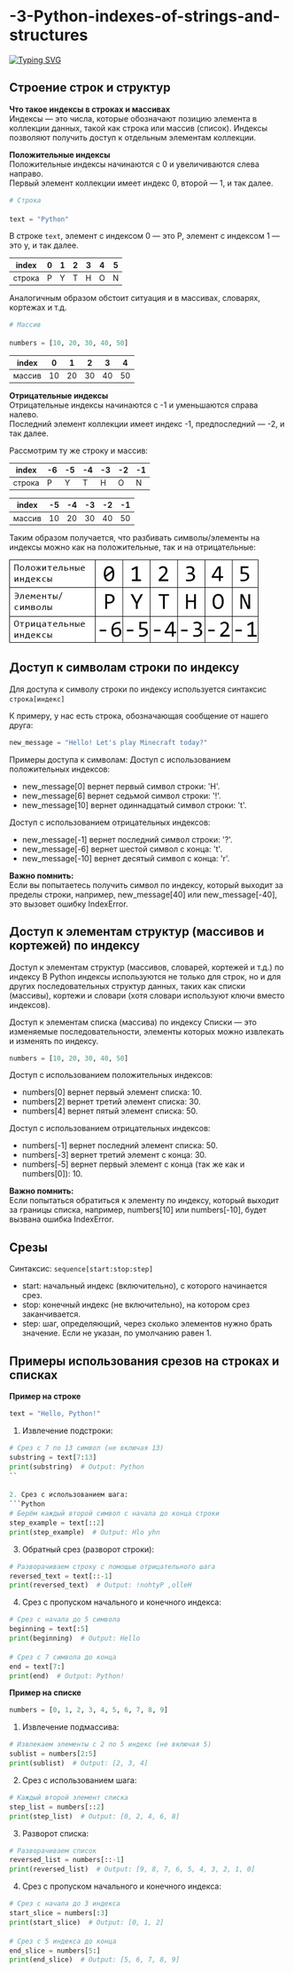 # -3-Python-indexes-of-strings-and-structures

[![Typing SVG](https://readme-typing-svg.herokuapp.com?font=Fira+Code&pause=1000&color=28973D&width=435&lines=en+%3D+%22abcdefghijklmnopqrstuvwxyz%22;en%5B7%5D++%23+h;en%5B10%3A15%5D++%23+klmno;en%5B-3%5D++%23+x+)](https://git.io/typing-svg)

## Строение строк и структур

**Что такое индексы в строках и массивах** <br>
Индексы — это числа, которые обозначают позицию элемента в коллекции данных, такой как строка или массив (список). Индексы позволяют получить доступ к отдельным элементам коллекции.

**Положительные индексы** <br>
Положительные индексы начинаются с 0 и увеличиваются слева направо. <br>
Первый элемент коллекции имеет индекс 0, второй — 1, и так далее.

```Python
# Строка

text = "Python"
```
В строке `text`, элемент с индексом 0 — это P, элемент с индексом 1 — это y, и так далее.

|index|0|1|2|3|4|5|
|-|-|-|-|-|-|-|
|строка|P|Y|T|H|O|N|

Аналогичным образом обстоит ситуация и в массивах, словарях, кортежах и т.д. 

```Python
# Массив

numbers = [10, 20, 30, 40, 50]
```

|index|0|1|2|3|4|
|-|-|-|-|-|-|
|массив|10|20|30|40|50|

**Отрицательные индексы** <br>
Отрицательные индексы начинаются с -1 и уменьшаются справа налево. <br>
Последний элемент коллекции имеет индекс -1, предпоследний — -2, и так далее.

Рассмотрим ту же строку и массив:

|index|-6|-5|-4|-3|-2|-1|
|-|-|-|-|-|-|-|
|строка|P|Y|T|H|O|N|

|index|-5|-4|-3|-2|-1|
|-|-|-|-|-|-|
|массив|10|20|30|40|50|

Таким образом получается, что разбивать символы/элементы на индексы можно как на положительные, так и на отрицательные:

<img src="https://github.com/TeachKait20/NoneCode/blob/main/index-lrn.png?raw=true">

## Доступ к символам строки по индексу

Для доступа к символу строки по индексу используется синтаксис `строка[индекс]`

К примеру, у нас есть строка, обозначающая сообщение от нашего друга:
```Python
new_message = "Hello! Let's play Minecraft today?"
```
Примеры доступа к символам:
Доступ с использованием положительных индексов:

* new_message[0] вернет первый символ строки: 'H'.
* new_message[6] вернет седьмой символ строки: '!'.
* new_message[10] вернет одиннадцатый символ строки: 't'.

Доступ с использованием отрицательных индексов:

* new_message[-1] вернет последний символ строки: '?'.
* new_message[-6] вернет шестой символ с конца: 't'.
* new_message[-10] вернет десятый символ с конца: 'r'.
  
**Важно помнить:** <br>
Если вы попытаетесь получить символ по индексу, который выходит за пределы строки, например, new_message[40] или new_message[-40], это вызовет ошибку IndexError.

## Доступ к элементам структур (массивов и кортежей) по индексу

Доступ к элементам структур (массивов, словарей, кортежей и т.д.) по индексу
В Python индексы используются не только для строк, но и для других последовательных структур данных, таких как списки (массивы), кортежи и словари (хотя словари используют ключи вместо индексов).

Доступ к элементам списка (массива) по индексу
Списки — это изменяемые последовательности, элементы которых можно извлекать и изменять по индексу.

```Python
numbers = [10, 20, 30, 40, 50]
```
Доступ с использованием положительных индексов:

* numbers[0] вернет первый элемент списка: 10.
* numbers[2] вернет третий элемент списка: 30.
* numbers[4] вернет пятый элемент списка: 50.

Доступ с использованием отрицательных индексов:

* numbers[-1] вернет последний элемент списка: 50.
* numbers[-3] вернет третий элемент с конца: 30.
* numbers[-5] вернет первый элемент с конца (так же как и numbers[0]): 10.
  
**Важно помнить:** <br> 
Если попытаться обратиться к элементу по индексу, который выходит за границы списка, например, numbers[10] или numbers[-10], будет вызвана ошибка IndexError.

## Срезы

Синтаксис: `sequence[start:stop:step]`

* start: начальный индекс (включительно), с которого начинается срез.
* stop: конечный индекс (не включительно), на котором срез заканчивается.
* step: шаг, определяющий, через сколько элементов нужно брать значение. Если не указан, по умолчанию равен 1.

## Примеры использования срезов на строках и списках
**Пример на строке**

```Python
text = "Hello, Python!"
```

1. Извлечение подстроки:
```Python
# Срез с 7 по 13 символ (не включая 13)
substring = text[7:13]
print(substring)  # Output: Python
``

2. Срез с использованием шага:
```Python
# Берём каждый второй символ с начала до конца строки
step_example = text[::2]
print(step_example)  # Output: Hlo yhn
```

3. Обратный срез (разворот строки):
```Python
# Разворачиваем строку с помощью отрицательного шага
reversed_text = text[::-1]
print(reversed_text)  # Output: !nohtyP ,olleH
```

4. Срез с пропуском начального и конечного индекса:
```Python
# Срез с начала до 5 символа
beginning = text[:5]
print(beginning)  # Output: Hello

# Срез с 7 символа до конца
end = text[7:]
print(end)  # Output: Python!
```

**Пример на списке**

```Python
numbers = [0, 1, 2, 3, 4, 5, 6, 7, 8, 9]
```

1. Извлечение подмассива:
```Python
# Извлекаем элементы с 2 по 5 индекс (не включая 5)
sublist = numbers[2:5]
print(sublist)  # Output: [2, 3, 4]
```
2. Срез с использованием шага:
```Python
# Каждый второй элемент списка
step_list = numbers[::2]
print(step_list)  # Output: [0, 2, 4, 6, 8]
```

3. Разворот списка:
```Python
# Разворачиваем список
reversed_list = numbers[::-1]
print(reversed_list)  # Output: [9, 8, 7, 6, 5, 4, 3, 2, 1, 0]
```

4. Срез с пропуском начального и конечного индекса:
```Python
# Срез с начала до 3 индекса
start_slice = numbers[:3]
print(start_slice)  # Output: [0, 1, 2]

# Срез с 5 индекса до конца
end_slice = numbers[5:]
print(end_slice)  # Output: [5, 6, 7, 8, 9]
```
